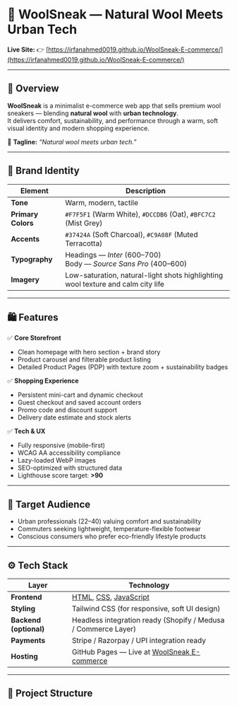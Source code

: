 # 🐑 WoolSneak — Natural Wool Meets Urban Tech

**Live Site:** 👉 [https://irfanahmed0019.github.io/WoolSneak-E-commerce/](https://irfanahmed0019.github.io/WoolSneak-E-commerce/)

---

## 🌿 Overview

**WoolSneak** is a minimalist e-commerce web app that sells premium wool sneakers — blending **natural wool** with **urban technology**.  
It delivers comfort, sustainability, and performance through a warm, soft visual identity and modern shopping experience.

🧭 **Tagline:** *“Natural wool meets urban tech.”*

---

## 🧠 Brand Identity

| Element | Description |
|----------|--------------|
| **Tone** | Warm, modern, tactile |
| **Primary Colors** | `#F7F5F1` (Warm White), `#DCCDB6` (Oat), `#BFC7C2` (Mist Grey) |
| **Accents** | `#37424A` (Soft Charcoal), `#C9A08F` (Muted Terracotta) |
| **Typography** | Headings — *Inter* (600–700) <br> Body — *Source Sans Pro* (400–600) |
| **Imagery** | Low-saturation, natural-light shots highlighting wool texture and calm city life |

---

## 🛍️ Features

✅ **Core Storefront**
- Clean homepage with hero section + brand story  
- Product carousel and filterable product listing  
- Detailed Product Pages (PDP) with texture zoom + sustainability badges  

✅ **Shopping Experience**
- Persistent mini-cart and dynamic checkout  
- Guest checkout and saved account orders  
- Promo code and discount support  
- Delivery date estimate and stock alerts  

✅ **Tech & UX**
- Fully responsive (mobile-first)  
- WCAG AA accessibility compliance  
- Lazy-loaded WebP images  
- SEO-optimized with structured data  
- Lighthouse score target: **>90**

---

## 👣 Target Audience

- Urban professionals (22–40) valuing comfort and sustainability  
- Commuters seeking lightweight, temperature-flexible footwear  
- Conscious consumers who prefer eco-friendly lifestyle products  

---

## ⚙️ Tech Stack

| Layer | Technology |
|-------|-------------|
| **Frontend** | [HTML](https://developer.mozilla.org/en-US/docs/Web/HTML), [CSS](https://developer.mozilla.org/en-US/docs/Web/CSS), [JavaScript](https://developer.mozilla.org/en-US/docs/Web/JavaScript) |
| **Styling** | Tailwind CSS (for responsive, soft UI design) |
| **Backend (optional)** | Headless integration ready (Shopify / Medusa / Commerce Layer) |
| **Payments** | Stripe / Razorpay / UPI integration ready |
| **Hosting** | GitHub Pages — Live at [WoolSneak E-commerce](https://irfanahmed0019.github.io/WoolSneak-E-commerce/) |

---

## 📁 Project Structure

